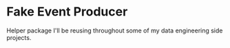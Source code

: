 # Fake Event Producer

Helper package I'll be reusing throughout some of my data engineering side projects.